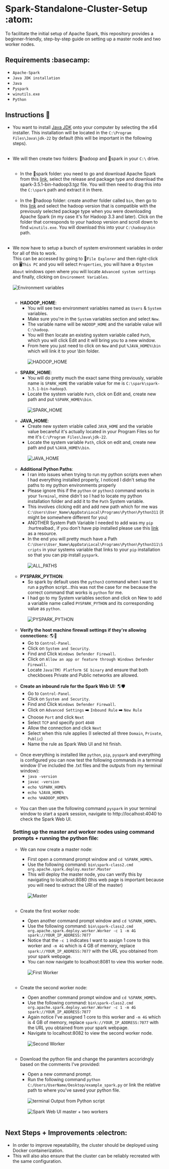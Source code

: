 # Spark-Standalone-Cluster-Setup :atom:
To facilitate the initial setup of Apache Spark, this repository provides a beginner-friendly, step-by-step guide on setting up a master node and two worker nodes. 

## Requirements :basecamp:
* `Apache-Spark`
* `Java JDK installation`
* `Java`
* `Pyspark`
* `winutils.exe`
* `Python`

## Instructions :page_with_curl:
* You want to install [Java JDK](https://www.oracle.com/java/technologies/downloads/#jdk22-windows) onto your computer by selecting the x64 installer. This installation will be located in the `C:\Program Files\Java\jdk-22` by default (this will be important in the following steps).<br><br>
* We will then create two folders: :file_folder:hadoop and :file_folder:spark in your `C:\` drive.<br><br>
  * In the :file_folder:spark folder: you need to go and download Apache Spark from this [link](https://spark.apache.org/downloads.html), select the release and package type and download the spark-3.5.1-bin-hadoop3.tgz file. You will then need to drag this into the `C:\spark` path and extract it in there.<br><br>
  * In the :file_folder:hadoop folder: create another folder called `bin`, then go to this [link](https://github.com/cdarlint/winutils) and select the hadoop version that is compatible with the previously selected package type when you were downloading Apache Spark (in my case it's for Hadoop 3.3 and later). Click on the folder that corresponds to your hadoop version and scroll down to find `winutils.exe`. You will download this into your `C:\hadoop\bin` path.<br><br>
* We now have to setup a bunch of system environment variables in order for all of this to work.<br> This can be accessed by going to :file_folder:`File Explorer` and then right-click on :desktop_computer:`This PC` and you will select `Properties`, you will have a :gear:`System About` windows open where you will locate `Advanced system settings` and finally, clicking on `Environment Variables`.<br><br> ![Environment variables](https://github.com/Turnipdo/Spark-Standalone-Cluster-Setup/blob/main/Images/Environment%20variables.png) <br><br>
  * **HADOOP_HOME**:
    * You will see two environment variables named as `Users` & `System` variables.
    * Make sure you're in the `System` variables section and select `New`.
    * The variable name will be `HADOOP_HOME` and the variable value will `C:\hadoop`.
    * You will then locate an existing system variable called `Path`, which you will click Edit and it will bring you to a new window.
    * From here you just need to click on `New` and put `%JAVA_HOME%\bin` which will link it to your \bin folder.<br><br> ![HADOOP_HOME](https://github.com/Turnipdo/Spark-Standalone-Cluster-Setup/blob/main/Images/HADOOP_HOME.png) <br><br>
  * **SPARK_HOME**:
    * You will do pretty much the exact same thing previously, variable name is `SPARK_HOME` the variable value for me is `C:\spark\spark-3.5.1-bin-hadoop3`.
    * Locate the system variable `Path`, click on Edit and, create new path and put `%SPARK_HOME%\bin`.<br><br> ![SPARK_HOME](https://github.com/Turnipdo/Spark-Standalone-Cluster-Setup/blob/main/Images/SPARK_HOME.png) <br><br>
  * **JAVA_HOME**:
    * Create new system vriable called `JAVA_HOME` and the variable value becareful it's actually located in your Program Files so for me it's `C:\Program Files\Java\jdk-22`.
    * Locate the system variable `Path`, click on edit and, create new path and put `%JAVA_HOME%\bin`.<br><br> ![JAVA_HOME](https://github.com/Turnipdo/Spark-Standalone-Cluster-Setup/blob/main/Images/JAVA_HOME.png) <br><br>
  * **Additional Python Paths**:
    * I ran into issues when trying to run my python scripts even when I had everything installed properly, I noticed I didn't setup the paths to my python environments properly
    * Please ignore this if the `python` or `python3` command works in your `Terminal`, mine didn't so I had to locate my python installation folder and add it to the `Path` System variable.
    * This involves clicking edit and add new path which for me was `C:\Users\User_Name\AppData\Local\Programs\Python\Python311` (it might be somewhere different for you)
    * ANOTHER System Path Variable I needed to add was my `pip` :hurtrealbad:, if you don't have pip installed please use this [link](https://www.youtube.com/watch?v=ENHnfQ3cBQM) as a resource.
    * In the end you will pretty much have a Path `C:\Users\User_Name\AppData\Local\Programs\Python\Python311\Scripts` in your systems variable that links to your `pip` installation so that you can pip install `pyspark`.<br><br> ![ALL_PATHS](https://github.com/Turnipdo/Spark-Standalone-Cluster-Setup/blob/main/Images/Path_system_variable_edit.png)<br><br>
  * **PYSPARK_PYTHON**:
    * So spark by default uses the `python3` command when I want to run a python script...this was not the case for me because the correct command that works is `python` for me.
    * I had go to my System variables section and click on New to add a variable name called `PYSPARK_PYTHON` and its corresponding value as `python`.<br><br> ![PYSPARK_PYTHON](https://github.com/Turnipdo/Spark-Standalone-Cluster-Setup/blob/main/Images/PYSPARK_PYTHON.png)<br><br>
  * **Verify the host machine firewall settings if they're allowing connections:** :earth_americas::bricks: <br>
    * Go to `Control-Panel`.
    * Click on `System and Security`.
    * Find and Click `Windows Defender Firewall`.
    * Click on `Allow an app or feature through Windows Defender Firewall`.
    * Locate `Java(TM) Platform SE binary` and ensure that both checkboxes Private and Public networks are allowed.<br><br>
  * **Create an inbound rule for the Spark Web UI:** :earth_americas::shield: <br>
    * Go to `Control-Panel`.
    * Click on `System and Security`.
    * Find and Click `Windows Defender Firewall`.
    * Click on `Advanced Settings` :arrow_right: `Inbound Rule` :arrow_right: `New Rule`
    * Choose `Port` and click `Next`
    * Select `TCP` and specify port `4040`
    * Allow the connection and click `Next`
    * Select when this rule applies (I selected all three `Domain`, `Private`, `Public`)
    * Name the rule as Spark Web UI and hit finish.<br><br>
  * Once everything is installed like `python`, `pip`, `pyspark` and everything is configured you can now test the following commands in a terminal window (I've included the .txt files and the outputs from my terminal window):
    * `java -version`
    * `javac -version`
    * `echo %SPARK_HOME%`
    * `echo %JAVA_HOME%`
    * `echo %HADOOP_HOME%`<br><br>
  * You can then use the following command `pyspark` in your terminal window to start a spark session, navigate to http://localhost:4040 to check the Spark Web UI.
 
  ### Setting up the master and worker nodes using command prompts + running the python file:
  * We can now create a master node:
    * First open a command prompt window and `cd %SPARK_HOME%`.
    * Use the following command: `bin\spark-class2.cmd org.apache.spark.deploy.master.Master`
    * This will deploy the master node, you can verify this by navigating to localhost:8080 (this web page is important because you will need to extract the URl of the master)<br><br>
    ![Master](https://github.com/Turnipdo/Spark-Standalone-Cluster-Setup/blob/main/Images/Master%20%2B%20Worker%20images/Master%20Node.png)<br><br>
   * Create the first worker node:
     * Open another command prompt window and `cd %SPARK_HOME%`.
     * Use the following command: `bin\spark-class2.cmd org.apache.spark.deploy.worker.Worker -c 1 -m 4G spark://YOUR_IP_ADDRESS:7077`
     * Notice that the `-c 1` indicates I want to assign 1 core to this worker and `-m 4G` which is 4 GB of memory, replace `spark://YOUR_IP_ADDRESS:7077` with the URL you obtained from your spark webpage.
     * You can now navigate to localhost:8081 to view this worker node.<br><br>
     ![First Worker](https://github.com/Turnipdo/Spark-Standalone-Cluster-Setup/blob/main/Images/Master%20%2B%20Worker%20images/First%20Worker.png)<br><br>
   * Create the second worker node:
     * Open another command prompt window and `cd %SPARK_HOME%`.
     * Use the following command: `bin\spark-class2.cmd org.apache.spark.deploy.worker.Worker -c 1 -m 4G spark://YOUR_IP_ADDRESS:7077`
     * Again notice I've assigned 1 core to this worker and `-m 4G` which is 4 GB of memory, replace `spark://YOUR_IP_ADDRESS:7077` with the URL you obtained from your spark webpage.
     * Navigate to localhost:8082 to view the second worker node.<br><br>
     ![Second Worker](https://github.com/Turnipdo/Spark-Standalone-Cluster-Setup/blob/main/Images/Master%20%2B%20Worker%20images/Second%20Worker.png)<br><br>

   * Download the python file and change the paramters accoridngly based on the comments I've provided:
     * Open a new command prompt.
     * Run the following command `python C:/Users/UserName/Desktop/example_spark.py` or link the relative path to where you've saved your python file.<br><br>
     ![terminal Output from Python script](https://github.com/Turnipdo/Spark-Standalone-Cluster-Setup/blob/main/Images/Master%20%2B%20Worker%20images/Output%20from%20the%20execution%20of%20python%20script.png)<br><br>
     ![Spark Web UI master + two workers](https://github.com/Turnipdo/Spark-Standalone-Cluster-Setup/blob/main/Images/Master%20%2B%20Worker%20images/spark%20web%20ui%20with%20two%20workers.png)<br><br>

## Next Steps + Improvements :electron:
* In order to improve repeatability, the cluster should be deployed using Docker containerization.
* This will also also ensure that the cluster can be reliably recreated with the same configuration.


   
      
 
  

  
  
